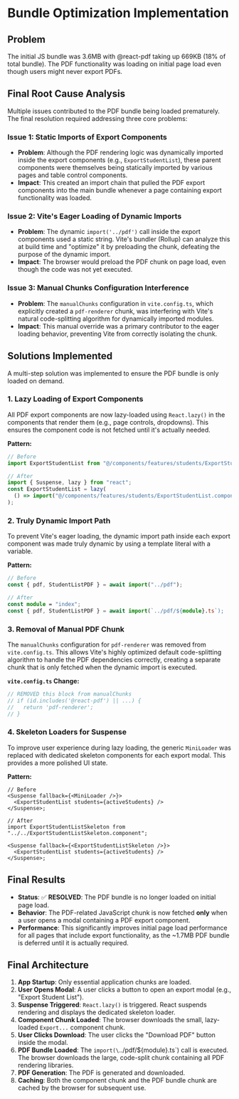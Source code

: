 # Bundle Optimization Implementation

## Problem

The initial JS bundle was 3.6MB with @react-pdf taking up 669KB (18% of total bundle). The PDF functionality was loading on initial page load even though users might never export PDFs.

## Final Root Cause Analysis

Multiple issues contributed to the PDF bundle being loaded prematurely. The final resolution required addressing three core problems:

### Issue 1: Static Imports of Export Components

- **Problem**: Although the PDF rendering logic was dynamically imported inside the export components (e.g., `ExportStudentList`), these parent components were themselves being statically imported by various pages and table control components.
- **Impact**: This created an import chain that pulled the PDF export components into the main bundle whenever a page containing export functionality was loaded.

### Issue 2: Vite's Eager Loading of Dynamic Imports

- **Problem**: The dynamic `import('../pdf')` call inside the export components used a static string. Vite's bundler (Rollup) can analyze this at build time and "optimize" it by preloading the chunk, defeating the purpose of the dynamic import.
- **Impact**: The browser would preload the PDF chunk on page load, even though the code was not yet executed.

### Issue 3: Manual Chunks Configuration Interference

- **Problem**: The `manualChunks` configuration in `vite.config.ts`, which explicitly created a `pdf-renderer` chunk, was interfering with Vite's natural code-splitting algorithm for dynamically imported modules.
- **Impact**: This manual override was a primary contributor to the eager loading behavior, preventing Vite from correctly isolating the chunk.

## Solutions Implemented

A multi-step solution was implemented to ensure the PDF bundle is only loaded on demand.

### 1. Lazy Loading of Export Components

All PDF export components are now lazy-loaded using `React.lazy()` in the components that render them (e.g., page controls, dropdowns). This ensures the component code is not fetched until it's actually needed.

**Pattern:**

```typescript
// Before
import ExportStudentList from "@/components/features/students/ExportStudentList.component";

// After
import { Suspense, lazy } from "react";
const ExportStudentList = lazy(
  () => import("@/components/features/students/ExportStudentList.component"),
);
```

### 2. Truly Dynamic Import Path

To prevent Vite's eager loading, the dynamic import path inside each export component was made truly dynamic by using a template literal with a variable.

**Pattern:**

```typescript
// Before
const { pdf, StudentListPDF } = await import("../pdf");

// After
const module = "index";
const { pdf, StudentListPDF } = await import(`../pdf/${module}.ts`);
```

### 3. Removal of Manual PDF Chunk

The `manualChunks` configuration for `pdf-renderer` was removed from `vite.config.ts`. This allows Vite's highly optimized default code-splitting algorithm to handle the PDF dependencies correctly, creating a separate chunk that is only fetched when the dynamic import is executed.

**`vite.config.ts` Change:**

```typescript
// REMOVED this block from manualChunks
// if (id.includes('@react-pdf') || ...) {
//   return 'pdf-renderer';
// }
```

### 4. Skeleton Loaders for Suspense

To improve user experience during lazy loading, the generic `MiniLoader` was replaced with dedicated skeleton components for each export modal. This provides a more polished UI state.

**Pattern:**

```tsx
// Before
<Suspense fallback={<MiniLoader />}>
  <ExportStudentList students={activeStudents} />
</Suspense>;

// After
import ExportStudentListSkeleton from "../../ExportStudentListSkeleton.component";

<Suspense fallback={<ExportStudentListSkeleton />}>
  <ExportStudentList students={activeStudents} />
</Suspense>;
```

## Final Results

- **Status**: ✅ **RESOLVED**: The PDF bundle is no longer loaded on initial page load.
- **Behavior**: The PDF-related JavaScript chunk is now fetched **only** when a user opens a modal containing a PDF export component.
- **Performance**: This significantly improves initial page load performance for all pages that include export functionality, as the ~1.7MB PDF bundle is deferred until it is actually required.

## Final Architecture

1.  **App Startup**: Only essential application chunks are loaded.
2.  **User Opens Modal**: A user clicks a button to open an export modal (e.g., "Export Student List").
3.  **Suspense Triggered**: `React.lazy()` is triggered. React suspends rendering and displays the dedicated skeleton loader.
4.  **Component Chunk Loaded**: The browser downloads the small, lazy-loaded `Export...` component chunk.
5.  **User Clicks Download**: The user clicks the "Download PDF" button inside the modal.
6.  **PDF Bundle Loaded**: The `import(\`../pdf/${module}.ts`)
    call is executed. The browser downloads the large, code-split chunk containing all PDF rendering libraries.
7.  **PDF Generation**: The PDF is generated and downloaded.
8.  **Caching**: Both the component chunk and the PDF bundle chunk are cached by the browser for subsequent use.
